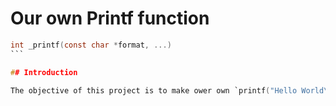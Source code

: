 # Our own Printf function

````c
int _printf(const char *format, ...)
```

## Introduction

The objective of this project is to make ower own `printf("Hello World\n");` (function that is used to print found in <stdio.h> library). To achieve this goal we use
